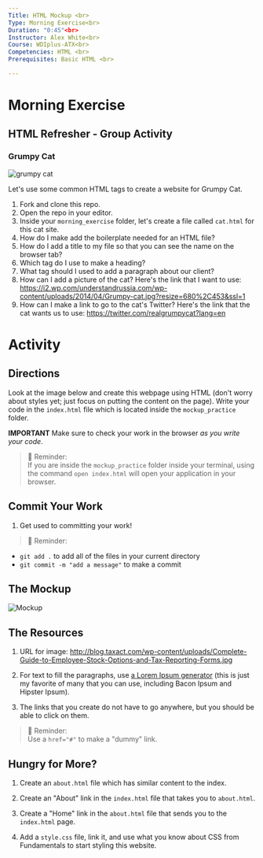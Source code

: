 ```yaml
---
Title: HTML Mockup <br>
Type: Morning Exercise<br>
Duration: "0:45"<br>
Instructor: Alex White<br>
Course: WDIplus-ATX<br>
Competencies: HTML <br>
Prerequisites: Basic HTML <br>

---
```

# Morning Exercise

## HTML Refresher - Group Activity
### Grumpy Cat

![grumpy cat](https://i2.wp.com/understandrussia.com/wp-content/uploads/2014/04/Grumpy-cat.jpg?resize=680%2C453&ssl=1)

Let's use some common HTML tags to create a website for Grumpy Cat.

1) Fork and clone this repo.
2) Open the repo in your editor.
3) Inside your `morning_exercise` folder, let's create a file called `cat.html` for this cat site.
4) How do I make add the boilerplate needed for an HTML file?
5) How do I add a title to my file so that you can see the name on the browser tab?
6) Which tag do I use to make a heading?
7) What tag should I used to add a paragraph about our client?
8) How can I add a picture of the cat? Here's the link that I want to use: 
https://i2.wp.com/understandrussia.com/wp-content/uploads/2014/04/Grumpy-cat.jpg?resize=680%2C453&ssl=1
9) How can I make a link to go to the cat's Twitter? Here's the link that the cat wants us to use: 
https://twitter.com/realgrumpycat?lang=en

# Activity

## Directions
Look at the image below and create this webpage using HTML (don't worry about styles yet; just focus on putting the content on the page). Write your code in the `index.html` file which is located inside the `mockup_practice` folder.

**IMPORTANT** Make sure to check your work in the browser *as you write your code*.

>:elephant: Reminder:<br>
If you are inside the `mockup_practice` folder inside your terminal, using the command `open index.html` will open your application in your browser.

## Commit Your Work

1. Get used to committing your work!

>:elephant: Reminder:<br>
  - `git add .` to add all of the files in your current directory
  - `git commit -m "add a message"` to make a commit

## The Mockup
![Mockup](https://i.imgur.com/XLnBkER.png)

## The Resources
1. URL for image: http://blog.taxact.com/wp-content/uploads/Complete-Guide-to-Employee-Stock-Options-and-Tax-Reporting-Forms.jpg

2. For text to fill the paragraphs, use [a Lorem Ipsum generator](http://skateipsum.com/) (this is just my favorite of many that you can use, including Bacon Ipsum and Hipster Ipsum).

3. The links that you create do not have to go anywhere, but you should be able to click on them.

>:elephant: Reminder:<br>
Use a `href="#"` to make a "dummy" link.

## Hungry for More?

1. Create an `about.html` file which has similar content to the index.  

2. Create an "About" link in the `index.html` file that takes you to `about.html`.

3. Create a "Home" link in the `about.html` file that sends you to the `index.html` page.

4. Add a `style.css` file, link it, and use what you know about CSS from Fundamentals to start styling this website.
